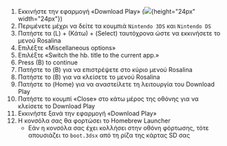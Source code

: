 1. Εκκινήστε την εφαρμογή «Download Play» (![](/images/download-play-icon.png){height="24px" width="24px"})
2. Περιμένετε μέχρι να δείτε τα κουμπιά `Nintendo 3DS` και `Nintendo DS`
3. Πατήστε τα (L) + (Κάτω) + (Select) ταυτόχρονα ώστε να εκκινήσετε το μενού Rosalina
4. Επιλέξτε «Miscellaneous options»
5. Επιλέξτε «Switch the hb. title to the current app.»
6. Press (B) to continue
7. Πατήστε το (B) για να επιστρέψετε στο κύριο μενού Rosalina
8. Πατήστε το (B) για να κλείσετε το μενού Rosalina
9. Πατήστε το (Home) για να αναστείλετε τη λειτουργία του Download Play
10. Πατήστε το κουμπί «Close» στο κάτω μέρος της οθόνης για να κλείσετε το Download Play
11. Εκκινήστε ξανά την εφαρμογή «Download Play»
12. Η κονσόλα σας θα φορτώσει το Homebrew Launcher
    - Εάν η κονσόλα σας έχει κολλήσει στην οθόνη φόρτωσης, τότε απουσιάζει το `boot.3dsx` από τη ρίζα της κάρτας SD σας
